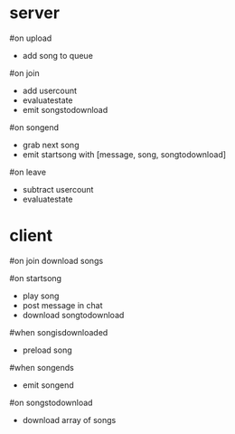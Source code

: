 server
======

#on upload
- add song to queue

#on join
- add usercount
- evaluatestate
- emit songstodownload

#on songend
- grab next song
- emit startsong with [message, song, songtodownload]

#on leave
- subtract usercount
- evaluatestate

client
======

#on join
download songs

#on startsong
- play song
- post message in chat
- download songtodownload

#when songisdownloaded
- preload song

#when songends
- emit songend

#on songstodownload
- download array of songs

